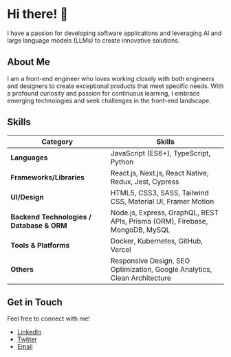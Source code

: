 # Hi there! 👋

I have a passion for developing software applications and leveraging AI and large language models (LLMs) to create innovative solutions.

## About Me

I am a front-end engineer who loves working closely with both engineers and designers to create exceptional products that meet specific needs. With a profound curiosity and passion for continuous learning, I embrace emerging technologies and seek challenges in the front-end landscape.

## Skills


| Category                         | Skills                                                                                   |
|----------------------------------|------------------------------------------------------------------------------------------|
| **Languages**                    | JavaScript (ES6+), TypeScript, Python                                                    |
| **Frameworks/Libraries**         | React.js, Next.js, React Native, Redux, Jest, Cypress                                    |
| **UI/Design**                    | HTML5, CSS3, SASS, Tailwind CSS, Material UI, Framer Motion                              |
| **Backend Technologies / Database & ORM** | Node.js, Express, GraphQL, REST APIs, Prisma (ORM), Firebase, MongoDB, MySQL  |
| **Tools & Platforms**            | Docker, Kubernetes, GitHub, Vercel                                                       |
| **Others**                       | Responsive Design, SEO Optimization, Google Analytics, Clean Architecture                |


## Get in Touch

Feel free to connect with me!

- [LinkedIn](https://www.linkedin.com/in/thankgod-eboreime-34864a1b1/)
- [Twitter](https://x.com/tkworldclass)
- [Email](ikhuohoneboreimethankgod@gmail.com)
